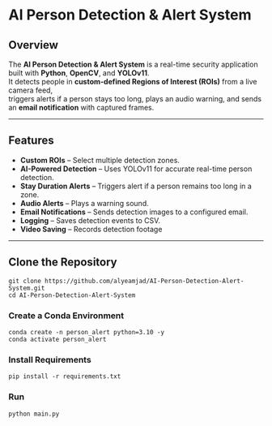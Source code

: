 #  AI Person Detection & Alert System

##  Overview
The **AI Person Detection & Alert System** is a real-time security application built with **Python**, **OpenCV**, and **YOLOv11**.  
It detects people in **custom-defined Regions of Interest (ROIs)** from a live camera feed,  
triggers alerts if a person stays too long, plays an audio warning, and sends an **email notification** with captured frames.

---

##  Features
-  **Custom ROIs** – Select multiple detection zones.
-  **AI-Powered Detection** – Uses YOLOv11 for accurate real-time person detection.
-  **Stay Duration Alerts** – Triggers alert if a person remains too long in a zone.
-  **Audio Alerts** – Plays a warning sound.
-  **Email Notifications** – Sends detection images to a configured email.
-  **Logging** – Saves detection events to CSV.
-  **Video Saving** – Records detection footage

---

##  Clone the Repository

```
git clone https://github.com/alyeamjad/AI-Person-Detection-Alert-System.git
cd AI-Person-Detection-Alert-System
```
### Create a Conda Environment
```
conda create -n person_alert python=3.10 -y
conda activate person_alert
```
### Install Requirements 
```
pip install -r requirements.txt

```
### Run 
```
python main.py

```



